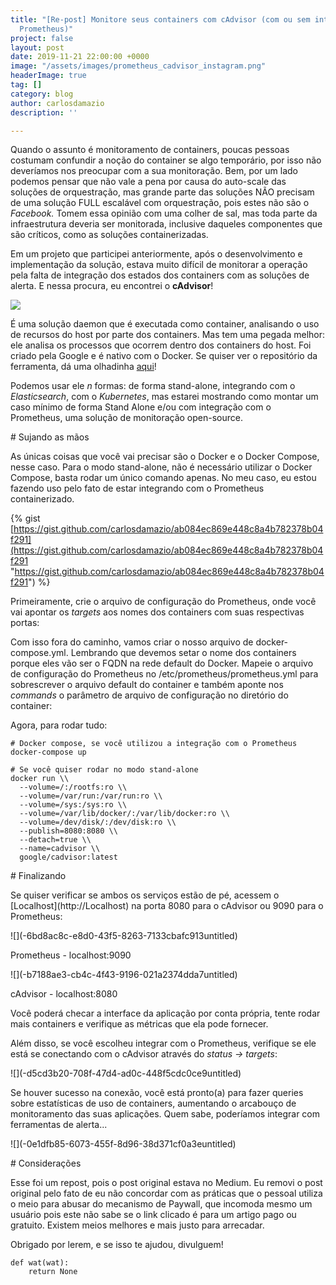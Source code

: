 ```yaml
---
title: "[Re-post] Monitore seus containers com cAdvisor (com ou sem integração do
  Prometheus)"
project: false
layout: post
date: 2019-11-21 22:00:00 +0000
image: "/assets/images/prometheus_cadvisor_instagram.png"
headerImage: true
tag: []
category: blog
author: carlosdamazio
description: ''

---
```

Quando o assunto é monitoramento de containers, poucas pessoas costumam confundir a noção do container se algo temporário, por isso não deveríamos nos preocupar com a sua monitoração. Bem, por um lado podemos pensar que não vale a pena por causa do auto-scale das soluções de orquestração, mas grande parte das soluções NÃO precisam de uma solução FULL escalável com orquestração, pois estes não são o _Facebook._ Tomem essa opinião com uma colher de sal, mas toda parte da infraestrutura deveria ser monitorada, inclusive daqueles componentes que são críticos, como as soluções containerizadas.

Em um projeto que participei anteriormente, após o desenvolvimento e implementação da solução, estava muito difícil de monitorar a operação pela falta de integração dos estados dos containers com as soluções de alerta. E nessa procura, eu encontrei o **cAdvisor**!

![](https://github.com/google/cadvisor/raw/master/logo.png)

É uma solução daemon que é executada como container, analisando o uso de recursos do host por parte dos containers. Mas tem uma pegada melhor: ele analisa os processos que ocorrem dentro dos containers do host. Foi criado pela Google e é nativo com o Docker. Se quiser ver o repositório da ferramenta, dá uma olhadinha [aqui](https://github.com/google/cadvisor)!

Podemos usar ele _n_ formas: de forma stand-alone, integrando com o _Elasticsearch_, com o _Kubernetes_, mas estarei mostrando como montar um caso mínimo de forma Stand Alone e/ou com integração com o Prometheus, uma solução de monitoração open-source.

\# Sujando as mãos

As únicas coisas que você vai precisar são o Docker e o Docker Compose, nesse caso. Para o modo stand-alone, não é necessário utilizar o Docker Compose, basta rodar um único comando apenas. No meu caso, eu estou fazendo uso pelo fato de estar integrando com o Prometheus containerizado.

{% gist [https://gist.github.com/carlosdamazio/ab084ec869e448c8a4b782378b04f291](https://gist.github.com/carlosdamazio/ab084ec869e448c8a4b782378b04f291 "https://gist.github.com/carlosdamazio/ab084ec869e448c8a4b782378b04f291") %}

Primeiramente, crie o arquivo de configuração do Prometheus, onde você vai apontar os _targets_ aos nomes dos containers com suas respectivas portas:

Com isso fora do caminho, vamos criar o nosso arquivo de docker-compose.yml. Lembrando que devemos setar o nome dos containers porque eles vão ser o FQDN na rede default do Docker. Mapeie o arquivo de configuração do Prometheus no /etc/prometheus/prometheus.yml para sobrescrever o arquivo default do container e também aponte nos _commands_ o parâmetro de arquivo de configuração no diretório do container:

    

Agora, para rodar tudo:

    # Docker compose, se você utilizou a integração com o Prometheus
    docker-compose up
    
    # Se você quiser rodar no modo stand-alone
    docker run \\
      --volume=/:/rootfs:ro \\
      --volume=/var/run:/var/run:ro \\
      --volume=/sys:/sys:ro \\
      --volume=/var/lib/docker/:/var/lib/docker:ro \\
      --volume=/dev/disk/:/dev/disk:ro \\
      --publish=8080:8080 \\
      --detach=true \\
      --name=cadvisor \\
      google/cadvisor:latest

\# Finalizando

Se quiser verificar se ambos os serviços estão de pé, acessem o \[Localhost\](http://Localhost) na porta 8080 para o cAdvisor ou 9090 para o Prometheus:

!\[\](-6bd8ac8c-e8d0-43f5-8263-7133cbafc913untitled)

Prometheus - localhost:9090

!\[\](-b7188ae3-cb4c-4f43-9196-021a2374dda7untitled)

cAdvisor - localhost:8080

Você poderá checar a interface da aplicação por conta própria, tente rodar mais containers e verifique as métricas que ela pode fornecer.

Além disso, se você escolheu integrar com o Prometheus, verifique se ele está se conectando com o cAdvisor através do _status → targets_:

!\[\](-d5cd3b20-708f-47d4-ad0c-448f5cdc0ce9untitled)

Se houver sucesso na conexão, você está pronto(a) para fazer queries sobre estatísticas de uso de containers, aumentando o arcabouço de monitoramento das suas aplicações. Quem sabe, poderíamos integrar com ferramentas de alerta...

!\[\](-0e1dfb85-6073-455f-8d96-38d371cf0a3euntitled)

\# Considerações

Esse foi um repost, pois o post original estava no Medium. Eu removi o post original pelo fato de eu não concordar com as práticas que o pessoal utiliza o meio para abusar do mecanismo de Paywall, que incomoda mesmo um usuário pois este não sabe se o link clicado é para um artigo pago ou gratuito. Existem meios melhores e mais justo para arrecadar.

Obrigado por lerem, e se isso te ajudou, divulguem!

    def wat(wat):
    	return None